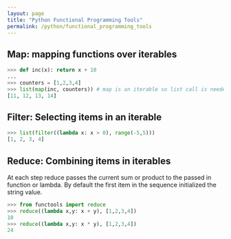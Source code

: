 ```yaml
---
layout: page
title: "Python Functional Programming Tools"
permalink: /python/functional_programming_tools
---
```


## Map: mapping functions over iterables

```python
>>> def inc(x): return x + 10
...
>>> counters = [1,2,3,4]
>>> list(map(inc, counters)) # map is an iterable so list call is needed to make it a list
[11, 12, 13, 14]
```

## Filter: Selecting items in an iterable

```python
>>> list(filter((lambda x: x > 0), range(-5,5)))
[1, 2, 3, 4]
```

## Reduce: Combining items in iterables

At each step reduce passes the current sum or product to the passed in function or lambda. By default the first item in the sequence initialized the string value.

```python
>>> from functools import reduce
>>> reduce((lambda x,y: x + y), [1,2,3,4])
10
>>> reduce((lambda x,y: x * y), [1,2,3,4])
24
```
